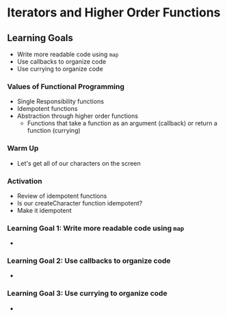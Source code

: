 # Iterators and Higher Order Functions



## Learning Goals

- Write more readable code using `map`
- Use callbacks to organize code
- Use currying to organize code



### Values of Functional Programming

* Single Responsibility functions
* Idempotent functions 
* Abstraction through higher order functions
  * Functions that take a function as an argument (callback) or return a function (currying)



### Warm Up

* Let's get all of our characters on the screen



### Activation 

* Review of idempotent functions
* Is our createCharacter function idempotent?
* Make it idempotent



### Learning Goal 1: Write more readable code using `map`

* 



### Learning Goal 2: Use callbacks to organize code

* 



### Learning Goal 3: Use currying to organize code

* 

